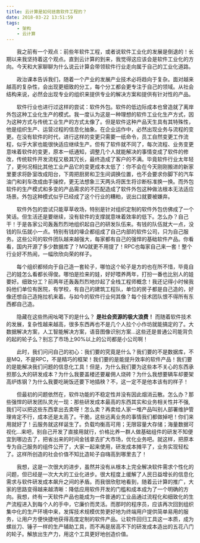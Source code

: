 ```yaml
---
title: 云计算是如何拯救软件工程的？
date: 2018-03-22 13:51:59
tags: 
    - 架构
    - 云计算
---
```


&emsp;&emsp;我之前有一个观点：前些年软件工程，或者说软件工业化的发展是倒退的！长期以来我坚持着这个观点。直到云计算的到来，我觉得这应该会是软件工业化的方向。今天和大家聊聊为什么说云计算会带领软件行业走向属于自己的工业化道路。
<!-- more -->

&emsp;&emsp;政治课本告诉我们，随着一个产业的发展产业技术必将趋向于复杂。面对越来越高的复杂性，会出现更细致的分工，每个分工都会更专注于自己的领域。从社会结构来说，必然会出现专业的组织来提供专业的解决方案和提供有针对性的产品。

&emsp;&emsp;软件行业也进行过这样的尝试：软件外包。软件的低边际成本也曾造就了离岸外包这种工业化生产的模式。我一度认为这是一种理想的软件工业化生产方式，因为这种方式与传统工业生产的方式太像了。但是软件这种产品天生具有其特殊性，他是组织生产、运营过程的信息化抽象。在企业运作中，必然出现业务与流程的变更。在没有软件的时代，进行这样的变更只需要一纸命令，员工自然变更工作流程，似乎大家也能很快适应继续生产。但有了软件就不同了，每次流程、业务变更意味着软件的变更，原本一纸通知，调整几个人就能解决的事情变成了软件的修改，传统软件开发流程又极其冗长，最终造成了客户的不满。毕竟软件行业太年轻了，更何况相比其他工业产品它的变更成本太低了：你不会在今天刚刚搬进的新家里要求将卧室改成阳台，下周把厨房和卫生间调换位置，也不会要求你脚下的汽车油门和刹车改成由手操控，更无法想象三天两头将医生将诊断标准换一换。而外包软件的生产模式和多变的产品需求的不匹配造成了软件外包这种做法根本无法适应场景。外包这种模式似乎已经成了这个行业的糟粕，说出口就要被嫌弃。

&emsp;&emsp;软件外包的尝试只能草草收场，特别是针对组织定制的软件外包仿佛成了一个笑话。但生活还是要继续，没有软件的支撑就意味着效率的低下。怎么办？自己干！于是各家公司轰轰烈烈地组织起自己的研发队伍来。有钱的队伍就大一点，没钱的队伍就小一点。特别有钱的壕企都组成了自己内部的软件公司，只为自己服务。这些公司的软件团队越来越强大，每家都有自己的强悍的基础软件产品。你看看，国内开源了多少数据库了？MQ就更不用提了！RPC也每家自己来一套！整个行业好不热闹，一幅欣欣向荣的样子。

&emsp;&emsp;每个组织都倾向于自己造一套轮子，哪怕这个轮子是方的也在所不惜，毕竟自己的娃怎么看都长得俊。哪怕是捡来的娃，好好喂养两年，打扮一番也比别人的娃要好。细致分工？前两年还轰轰烈烈地炒起了全栈工程师概念！我还记得小时候我妈他们单位有医院，有学校，有自己的建筑工程队，单位的房子都是自己造的，好像还想自己造拖拉机来着。与如今的软件行业何其像？每个技术团队恨不得所有东西都自己造。

&emsp;&emsp;隐藏在这些热闹吆喝下的是什么？ **是社会资源的极大浪费！** 而随着软件技术的发展，复杂性越来越高，很多东西再也不是几个人拉个小作坊就能搞定的了。大数据解决方案，人工智能解决方案，语音图像识别方案...这些还是普通公司能背负的起的轮子么？别忘了市场上90%以上的公司都是小公司啊！

&emsp;&emsp;此时，我们问问自己的初心：我们要的究竟是什么？我们要的不是数据库，不是MQ，不是RPC，不是精巧的框架！我们要的是能提升效率的软件产品！我们要的是能解决我们问题的信息化工具！但是，为什么我们要为这些本不关心的东西承担那么大的研发成本？为什么我要盖楼还要雇佣人烧砖？为什么我想要辆车却要架高炉炼钢？为什么我要吃碗饭还要下地插秧？不，这一定不是他本该有的样子！

&emsp;&emsp;但最初的问题依然在，软件功能的不稳定性并没有因此烟消云散。怎么办？那些强悍的研发团队灵光一现：那些研发成本最高的东西其实和业务相关性并不强,我们可以把这些东西拿出去卖呀！怎么卖？再卖给人家一堆产品叫别人部署维护管理肯定不行，成本还是太高了。干脆，这些远离业务的事情我们都做掉吧！你们来用就好了！云服务就这样诞生了。负载均衡高可用；无限容量大存储；海量数据可视化...来吧，别自己开发了直接用就行，价格比养一群人做基础组件的研发不知便宜到哪边去了，把省出来的时间金钱拿去扩大市场，优化业务吧。就这样，把原本专为自己服务的组件公开了，大家一起来使用，研发成本摊平了，业务实现轻松了。这样所创造的社会价值不知比造轮子自嗨高到哪里去了！

&emsp;&emsp;我想，这是一次很大的进步，虽然并没有从根本上完全解决软件需求个性化的问题，但已经是一次大大的工业化进步。很大程度上缓解了人民日益增长的信息化需求与软件研发成本飙升之间的矛盾。而我很欣慰地看到，随着云计算的推广，大家的思路变得越来越清晰：降低应用软件开发的门槛和成本成为了一个明确的方向。我想，终有一天软件产品也能成为一件普通的工业品通过流程化和细致化的生产流程进入到每个人的手中，它廉价而灵活。而那时的程序员，应该再次回到组织集中化的生产环境中来，发挥技术规模优势更好地为终端用户提供简单易用的服务，让用户方便快捷地获得高度定制的软件产品。让软件回归工具这一本质，成为螺丝刀、锤子一样的生产辅助工具，而不再是居高不下的研发成本造出的五花八门的轮子。解放出生产力，用这个工具更好地创造价值。